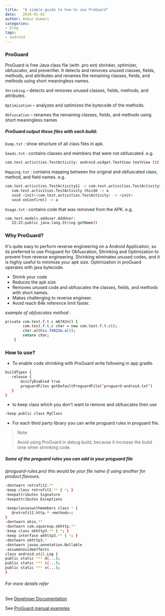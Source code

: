 ```yaml
---
title:  "A simple guide to how-to use ProGuard"
date:   2018-01-02
author: Ankur Kumari
categories:
- blog
tags:
- android
---
```



### ProGuard

ProGuard is free Java class file (with .pro ext) shrinker, optimizer, obfuscator, and preverifier. It detects and removes unused classes, fields, methods, and attributes and renames the remaining classes, fields, and methods using short meaningless names. 

`Shrinking` – detects and removes unused classes, fields, methods, and attributes.

`Optimization` – analyzes and optimizes the bytecode of the methods.

`Obfuscation` – renames the remaining classes, fields, and methods using short meaningless names

##### ProGuard output these files with each build:

`Dump.txt` : show structure of all class files in apk.

`Seeds.txt` : contains classes and members that were not obfuscated. e.g.
```sh
com.test.activities.TestActivity: android.widget.TextView textView (it will not obfuscated)
```

`Mapping.txt` : contains mapping between the original and obfuscated class, method, and field names. e.g.
```sh
com.test.activities.TestActivity$1 -> com.test.activities.TestActivity$1:
   com.test.activities.TestActivity this$0 -> a
   void <init>(com.test.activities.TestActivity) -> <init>
   void onConfirm() -> a
   ```

`Usage.txt` : contains code that was removed from the APK. e.g.
```sh
com.test.models.adduser.AddUser:
   22:22:public java.lang.String getName()
   ```

### Why ProGuard?

It's quite easy to perform reverse engineering on a Android Application, so its preferred to use Proguard for Obfuscation, Shrinking and Optimization to prevent from reverse engineering. Shrinking eliminates unused codes, and it is highly useful to minimize your apk size. Optimization in proGuard operates with java bytecode.

- Shrink your code 
- Reduces the apk size 
- Removes unused code and obfuscates the classes, fields, and methods with short names.
- Makes challenging to reverse engineer.
- Avoid reach 64k reference limit faster.

*example of obfuscates method :*

```sh
private com.test.f.t.c m6742n() {
        com.test.f.t.c cVar = new com.test.f.t.c();
        cVar.a(this.f4821m.a());
        return cVar;
    }
```
### How to use?
- To enable code shrinking with ProGuard write following in app gradle.
```sh
buildTypes {
   release {
       minifyEnabled true
       proguardFiles getDefaultProguardFile(‘proguard-android.txt’)
   }
}
```
- to keep class which you don't want to remove and obfuscates then use
```sh
-keep public class MyClass
```
- For each third party library you can write proguard rules in proguard file.

>Note
>>
>Avoid using ProGuard in debug build, because it increase the build time when shrinking code.

##### Some of the proguard rules you can add in your proguard file

_(proguard-rules.pro) this would be your file name if using another for product flavours._
```sh
-dontwarn retrofit2.**
-keep class retrofit2.** { *; }
-keepattributes Signature
-keepattributes Exceptions

-keepclasseswithmembers class * {
   @retrofit2.http.* <methods>;
}
-dontwarn okio.**
-dontwarn com.squareup.okhttp.**
-keep class okhttp3.** { *; }
-keep interface okhttp3.** { *; }
-dontwarn okhttp3.*
-dontwarn javax.annotation.Nullable
-assumenosideeffects
class android.util.Log {
public static *** d(...);
public static *** i(...);
public static *** v(...);
}
```

###### _For more details refer_
See [Developer Documentation]

See [ProGuard manual examples]

 [Developer Documentation]: <https://developer.android.com/studio/build/shrink-code.html>
 [ProGuard manual examples]: <https://www.guardsquare.com/en/proguard/manual/examples>

